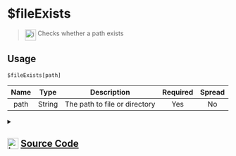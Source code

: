 # $fileExists
> <img align="top" src="https://upload.wikimedia.org/wikipedia/commons/thumb/e/e4/Infobox_info_icon.svg/160px-Infobox_info_icon.svg.png?20150409153300" alt="image" width="25" height="auto"> Checks whether a path exists
## Usage
```
$fileExists[path]
```
| Name | Type | Description | Required | Spread
| :---: | :---: | :---: | :---: | :---: |
path | String | The path to file or directory | Yes | No
<details>
<summary>
    
## <img align="top" src="https://cdn4.iconfinder.com/data/icons/iconsimple-logotypes/512/github-512.png" alt="image" width="25" height="auto">  [Source Code](https://github.com/tryforge/ForgeScript-V2/blob/main/src/native/fileExists.ts)
    
</summary>
    
```ts
import { existsSync } from "fs"
import { ArgType, NativeFunction, Return } from "../structures"

export default new NativeFunction({
    name: "$fileExists",
    version: "1.0.0",
    description: "Checks whether a path exists",
    brackets: true,
    unwrap: true,
    args: [
        {
            name: "path",
            description: "The path to file or directory",
            required: true,
            rest: false,
            type: ArgType.String
        }
    ],
    execute(ctx, [ path ]) {
        return Return.success(existsSync(path))
    },
})
```
    
</details>